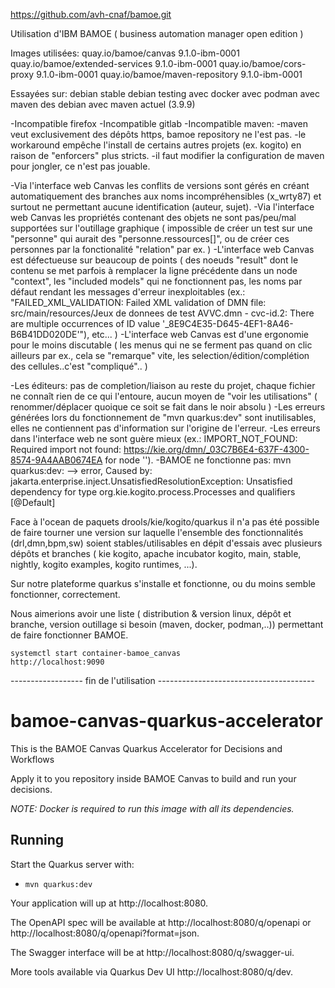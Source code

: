 

https://github.com/avh-cnaf/bamoe.git





Utilisation d'IBM BAMOE ( business automation manager open edition )

Images utilisées:
quay.io/bamoe/canvas             9.1.0-ibm-0001
quay.io/bamoe/extended-services  9.1.0-ibm-0001
quay.io/bamoe/cors-proxy         9.1.0-ibm-0001
quay.io/bamoe/maven-repository   9.1.0-ibm-0001


Essayées sur:
debian stable
debian testing 
avec docker 
avec podman
avec maven des debian
avec maven actuel (3.9.9)



-Incompatible firefox
-Incompatible gitlab
-Incompatible maven:
    -maven veut exclusivement des dépôts https, bamoe repository ne l'est pas.
    -le workaround empêche l'install de certains autres projets (ex. kogito) en raison de "enforcers" plus stricts.
    -il faut modifier la configuration de maven pour jongler, ce n'est pas jouable.

-Via l'interface web Canvas les conflits de versions sont gérés en créant automatiquement des branches aux noms incompréhensibles (x_wrty87) et surtout ne permettant aucune identification (auteur, sujet). 
-Via l'interface web Canvas les propriétés contenant des objets ne sont pas/peu/mal supportées sur l'outillage graphique ( impossible de créer un test sur une "personne" qui aurait des "personne.ressources[]", ou de créer ces personnes par la fonctionalité "relation" par ex. )
-L'interface web Canvas est défectueuse sur beaucoup de points ( des noeuds "result" dont le contenu se met parfois à remplacer la ligne précédente dans un node "context", les "included models" qui ne fonctionnent pas, les noms par défaut rendant les messages d'erreur inexploitables (ex.: "FAILED_XML_VALIDATION: Failed XML validation of DMN file: src/main/resources/Jeux de donnees de test AVVC.dmn - cvc-id.2: There are multiple occurrences of ID value '_8E9C4E35-D645-4EF1-8A46-B6B41DD020DE'"), etc... )
-L'interface web Canvas est d'une ergonomie pour le moins discutable ( les menus qui ne se ferment pas quand on clic ailleurs par ex., cela se "remarque" vite, les selection/édition/complétion des cellules..c'est "compliqué".. )

-Les éditeurs: pas de completion/liaison au reste du projet, chaque fichier ne connaît rien de ce qui l'entoure, aucun moyen de "voir les utilisations" ( renommer/déplacer quoique ce soit se fait dans le noir absolu )
-Les erreurs générées lors du fonctionnement de "mvn quarkus:dev" sont inutilisables, elles ne contiennent pas d'information sur l'origine de l'erreur.
-Les erreurs dans l'interface web ne sont guère mieux (ex.: IMPORT_NOT_FOUND: Required import not found: https://kie.org/dmn/_03C7B6E4-637F-4300-8574-9A4AAB0674EA for node '').
-BAMOE ne fonctionne pas:
    mvn quarkus:dev: --> error, Caused by: jakarta.enterprise.inject.UnsatisfiedResolutionException: Unsatisfied dependency for type org.kie.kogito.process.Processes and qualifiers [@Default]

Face à l'ocean de paquets drools/kie/kogito/quarkus il n'a pas été possible de faire tourner une version sur laquelle l'ensemble des fonctionnalités (drl,dmn,bpm,sw) soient stables/utilisables en dépit d'essais avec plusieurs dépôts et branches ( kie kogito, apache incubator kogito, main, stable, nightly, kogito examples, kogito runtimes, ...).

Sur notre plateforme quarkus s'installe et fonctionne, ou du moins semble fonctionner, correctement.

Nous aimerions avoir une liste ( distribution & version linux, dépôt et branche, version outillage si besoin (maven, docker, podman,..)) permettant de faire fonctionner BAMOE.

```
systemctl start container-bamoe_canvas
http://localhost:9090
```

------------------ fin de l'utilisation ---------------------------------------











# bamoe-canvas-quarkus-accelerator
This is the BAMOE Canvas Quarkus Accelerator for Decisions and Workflows

Apply it to you repository inside BAMOE Canvas to build and run your decisions.

*NOTE: Docker is required to run this image with all its dependencies.*

## Running

Start the Quarkus server with:
- `mvn quarkus:dev`

Your application will up at http://localhost:8080.

The OpenAPI spec will be available at http://localhost:8080/q/openapi or http://localhost:8080/q/openapi?format=json.

The Swagger interface will be at http://localhost:8080/q/swagger-ui.

More tools available via Quarkus Dev UI http://localhost:8080/q/dev.
